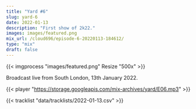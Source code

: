 ```yaml
---
title: "Yard #6"
slug: yard-6
date: 2022-01-13
description: "First show of 2k22."
images: images/featured.png
mix_url: /cloud696/episode-6-20220113-184612/
type: "mix"
draft: false
---
```


{{< imgprocess "images/featured.png" Resize "500x" >}}

Broadcast live from South London, 13th January 2022.

{{< player "https://storage.googleapis.com/mix-archives/yard/E06.mp3" >}}

{{< tracklist "data/tracklists/2022-01-13.csv" >}}
